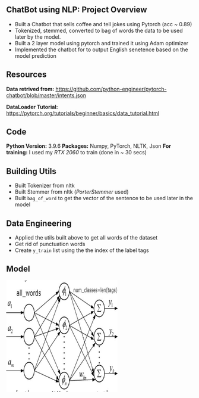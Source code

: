 ## ChatBot using NLP: Project Overview
* Built a Chatbot that sells coffee and tell jokes using Pytorch (acc ~ 0.89)
* Tokenized, stemmed, converted to bag of words the data to be used later by the model.
* Built a 2 layer model using pytorch and trained it using Adam optimizer
* Implemented the chatbot for to output English senetence based on the model prediction

## Resources
**Data retrived from:** https://github.com/python-engineer/pytorch-chatbot/blob/master/intents.json

**DataLoader Tutorial:** https://pytorch.org/tutorials/beginner/basics/data_tutorial.html

## Code
**Python Version:** 3.9.6
**Packages:** Numpy, PyTorch, NLTK, Json
**For training:** I used my *RTX 2060* to train (done in ~ 30 secs) 

## Building Utils
* Built Tokenizer from nltk
* Built Stemmer from nltk (*PorterStemmer* used)
* Built ```bag_of_word``` to get the vector of the sentence to be used later in the model 

## Data Engineering
* Applied the utils built above to get all words of the dataset
* Get rid of punctuation words
* Create ```y_train``` list using the the index of the label tags

## Model

  <img width='300' height='300' src='https://github.com/ahmedheakl/ChatBot_using_NLP_-PyTorch/blob/main/Model_photo.jpg'>          


